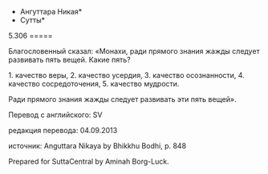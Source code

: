 * Ангуттара Никая*
* Сутты*

5\.306
\=\=\=\=\=

Благословенный сказал: «Монахи, ради прямого знания жажды следует развивать пять вещей\. Какие пять?

1\. качество веры,
2\. качество усердия,
3\. качество осознанности,
4\. качество сосредоточения,
5\. качество мудрости\.

Ради прямого знания жажды следует развивать эти пять вещей»\.

Перевод с английского: SV

редакция перевода: 04\.09\.2013

источник: Anguttara Nikaya by Bhikkhu Bodhi, p\. 848

Prepared for SuttaCentral by Aminah Borg\-Luck\.